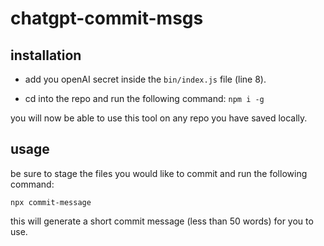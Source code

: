 # chatgpt-commit-msgs

## installation

- add you openAI secret inside the `bin/index.js` file (line 8).

- cd into the repo and run the following command: `npm i -g`

you will now be able to use this tool on any repo you have saved locally.

## usage

be sure to stage the files you would like to commit and run the following command:

```
npx commit-message
```

this will generate a short commit message (less than 50 words) for you to use.
